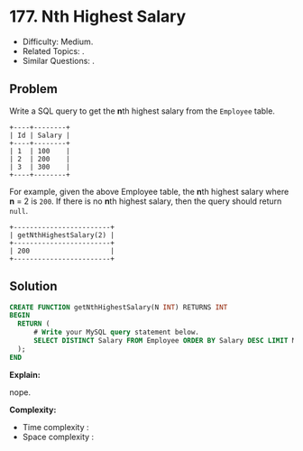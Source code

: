 # 177. Nth Highest Salary

- Difficulty: Medium.
- Related Topics: .
- Similar Questions: .

## Problem

Write a SQL query to get the **n**th highest salary from the ```Employee``` table.

```
+----+--------+
| Id | Salary |
+----+--------+
| 1  | 100    |
| 2  | 200    |
| 3  | 300    |
+----+--------+
```

For example, given the above Employee table, the **n**th highest salary where **n** = 2 is ```200```. If there is no **n**th highest salary, then the query should return ```null```.

```
+------------------------+
| getNthHighestSalary(2) |
+------------------------+
| 200                    |
+------------------------+
```

## Solution

```sql
CREATE FUNCTION getNthHighestSalary(N INT) RETURNS INT
BEGIN
  RETURN (
      # Write your MySQL query statement below.
      SELECT DISTINCT Salary FROM Employee ORDER BY Salary DESC LIMIT M, 1
  );
END
```

**Explain:**

nope.

**Complexity:**

* Time complexity :
* Space complexity :
